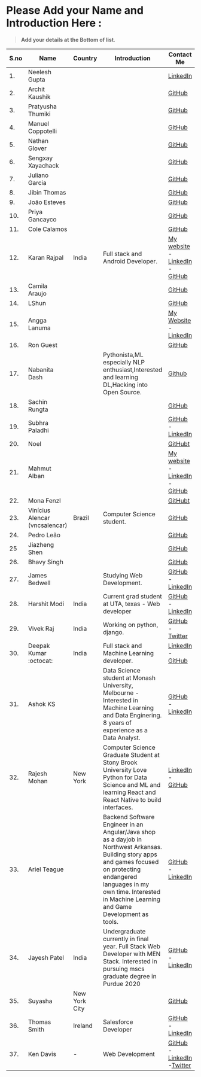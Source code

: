 # Please Add your Name and Introduction Here : 

> **Add your details at the Bottom of list**. 

| S.no | Name | Country | Introduction | Contact Me |
|------|------|---------|--------------|------------|
| 1. | Neelesh Gupta | | | [LinkedIn](https://www.linkedin.com/in/neelesh-gupta-55793b13a)|
| 2. | Archit Kaushik  | | | [GitHub](https://github.com/architkshk) |
| 3. | Pratyusha Thumiki  | | | [GitHub](https://github.com/PratyushaThumiki) |
| 4. | Manuel Coppotelli  | | | [GitHub](https://github.com/manuelcoppotelli) |
| 5. | Nathan Glover  | | | [GitHub](https://github.com/t04glovern) |
| 6. | Sengxay Xayachack  | | | [GitHub](https://github.com/frankxayachack) |
| 7. | Juliano Garcia  | | | [GitHub](https://github.com/robotenique) |
| 8. | Jibin Thomas  | | | [GitHub](https://github.com/jibin2706) |
| 9. | João Esteves  | | | [GitHub](https://github.com/jvaesteves) |
| 10. | Priya Gancayco  | | | [GitHub](https://github.com/peacebefore) |
| 11. | Cole Calamos  | | | [GitHub](https://github.com/ccalamos) |
| 12. | Karan Rajpal  | India | Full stack and Android Developer. | [My website](https://karan-rajpal.com) - [LinkedIn](https://linkedin.com/in/karan-rajpal) - [GitHub](https://github.com/karanrajpal14) |
| 13. | Camila Araujo | | | [GitHub](https://github.com/milaaraujo) |
| 14. | LShun  | | | [GitHub](https://github.com/LShun) |
| 15. | Angga Lanuma  | | | [My Website](https://lanuma.web.id/) - [LinkedIn](https://www.linkedin.com/in/lanuma/) |
| 16. | Ron Guest  | | | [GitHub](https://github.com/ronguest) |
| 17. | Nabanita Dash  | | Pythonista,ML especially NLP enthusiast,Interested and learning DL,Hacking into Open Source. | [Github](https://github.com/Naba7) |
| 18. | Sachin Rungta  | | | [GitHub](https://github.com/sac6120) |
| 19. | Subhra Paladhi | | | [GitHub](https://github.com/maverick1223) - [LinkedIn](https://in.linkedin.com/in/subhra-paladhi-1b42a5167) |
| 20. | Noel  | | | [GitHubt](https://github.com/vodkanoya) |
| 21. | Mahmut Alban | | | [My website](https://albanmahmut.github.io/Portfolio/CV/index.html) - [LinkedIn](https://www.linkedin.com/in/mahmutalban/?locale=en_US) - [GitHub](https://github.com/albanmahmut) |
| 22. | Mona Fenzl | | | [GitHubt](https://github.com/ZuckerWatte) |
| 23. | Vinícius Alencar (vncsalencar) | Brazil | Computer Science student. | [GitHub](https://github.com/vncsalencar) |
| 24. | Pedro Leão | | | [GitHub](https://github.com/phenriqueleao) |
| 25 | Jiazheng Shen  | | | [GitHub](https://github.com/jiazheng0609) |
| 26. | Bhavy Singh | | | [GitHub](https://github.com/bhavybarca) |
| 27. | James Bedwell |  | Studying Web Development. | [GitHub](https://github.com/jamesrbedwell) - [LinkedIn](https://www.linkedin.com/in/jamesbedwell) |
| 28. | Harshit Modi | India | Current grad student at UTA, texas -  Web developer  | [GitHub](https://github.com/Harshit-modi) - [LinkedIn](https://www.linkedin.com/in/harshit-modi/) |
| 29. | Vivek Raj | India | Working on python, django. | [GitHub](https://github.com/vivekrj0) - [Twitter](http://twitter.com/vivekrj0)|
| 30. | Deepak Kumar :octocat: | India | Full stack and Machine Learning developer.  | [LinkedIn](https://www.linkedin.com/in/dipakkr) - [GitHub](https://github.com/dipakkr) |
| 31. | Ashok KS | | Data Science student at Monash University, Melbourne - Interested in Machine Learning and Data Enginering. 8 years of experience as a Data Analyst. | [GitHub](https://github.com/ksashok) - [LinkedIn](https://www.linkedin.com/in/ksashok/) |
| 32. | Rajesh Mohan |  New York | Computer Science Graduate Student at Stony Brook University  Love Python for Data Science and ML and learning React and React Native to build interfaces. | [LinkedIn](https://www.linkedin.com/in/rajeshm93/) - [GitHub](https://github.com/rajesh1993) |
| 33. | Ariel Teague | | Backend Software Engineer in an Angular/Java shop as a dayjob in Northwest Arkansas. Building story apps and games focused on protecting endangered languages in my own time. Interested in Machine Learning and Game Development as tools. | [GitHub](https://github.com/ArielBurningLadyStudios) - [LinkedIn](https://www.linkedin.com/in/ariel-teague-39b87b113/) |
| 34. | Jayesh Patel | India | Undergraduate currently in final year. Full Stack Web Developer with MEN Stack. Interested in pursuing mscs graduate degree in Purdue 2020| [GitHub](https://github.com/codeghoul) - [LinkedIn](https://www.linkedin.com/in/jayeshpatel16/) |
| 35. | Suyasha | New York City | | [GitHub](https://github.com/suyasha0)|
| 36. | Thomas Smith | Ireland | Salesforce Developer | [GitHub](https://github.com/ThomasSmithIRE) - [LinkedIn](https://www.linkedin.com/in/engineertsmith/) |
|37. | Ken Davis | - | Web Development | [GitHub](https://github.com/kdavis-ssi) - [LinkedIn](https://www.linkedin.com/in/ken-davis-9a6a8051/) -[Twitter](http://twitter.com/kdavis158)| 



